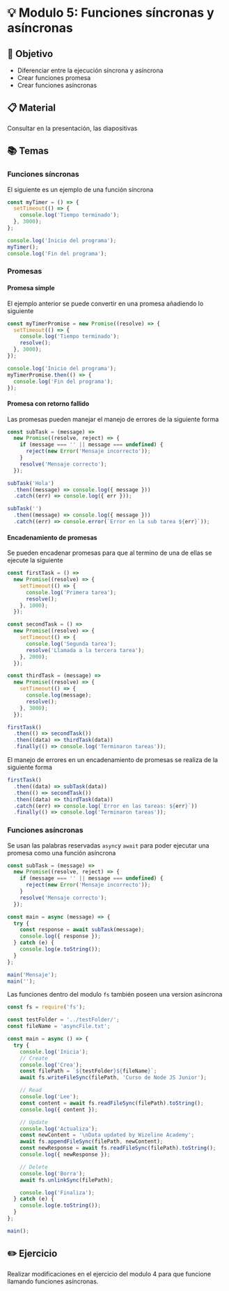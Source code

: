 # :bulb: Modulo 5: Funciones síncronas y asíncronas

## :book: Objetivo

- Diferenciar entre la ejecución síncrona y asíncrona
- Crear funciones promesa
- Crear funciones asíncronas

## :clipboard: Material

Consultar en la presentación, las diapositivas

## :books: Temas

### Funciones síncronas

El siguiente es un ejemplo de una función síncrona

```js
const myTimer = () => {
  setTimeout(() => {
    console.log('Tiempo terminado');
  }, 3000);
};

console.log('Inicio del programa');
myTimer();
console.log('Fin del programa');
```

### Promesas

#### Promesa simple

El ejemplo anterior se puede convertir en una promesa añadiendo lo siguiente

```js
const myTimerPromise = new Promise((resolve) => {
  setTimeout(() => {
    console.log('Tiempo terminado');
    resolve();
  }, 3000);
});

console.log('Inicio del programa');
myTimerPromise.then(() => {
  console.log('Fin del programa');
});
```

#### Promesa con retorno fallido

Las promesas pueden manejar el manejo de errores de la siguiente forma

```js
const subTask = (message) =>
  new Promise((resolve, reject) => {
    if (message === '' || message === undefined) {
      reject(new Error('Mensaje incorrecto'));
    }
    resolve('Mensaje correcto');
  });

subTask('Hola')
  .then((message) => console.log({ message }))
  .catch((err) => console.log({ err }));

subTask('')
  .then((message) => console.log({ message }))
  .catch((err) => console.error(`Error en la sub tarea ${err}`));
```

#### Encadenamiento de promesas

Se pueden encadenar promesas para que al termino de una de ellas se ejecute la siguiente

```js
const firstTask = () =>
  new Promise((resolve) => {
    setTimeout(() => {
      console.log('Primera tarea');
      resolve();
    }, 1000);
  });

const secondTask = () =>
  new Promise((resolve) => {
    setTimeout(() => {
      console.log('Segunda tarea');
      resolve('Llamada a la tercera tarea');
    }, 2000);
  });

const thirdTask = (message) =>
  new Promise((resolve) => {
    setTimeout(() => {
      console.log(message);
      resolve();
    }, 3000);
  });

firstTask()
  .then(() => secondTask())
  .then((data) => thirdTask(data))
  .finally(() => console.log('Terminaron tareas'));
```

El manejo de errores en un encadenamiento de promesas se realiza de la siguiente forma

```js
firstTask()
  .then((data) => subTask(data))
  .then(() => secondTask())
  .then((data) => thirdTask(data))
  .catch((err) => console.log(`Error en las tareas: ${err}`))
  .finally(() => console.log('Terminaron tareas'));
```

### Funciones asíncronas

Se usan las palabras reservadas `async`y `await` para poder ejecutar una promesa como una función asíncrona

```js
const subTask = (message) =>
  new Promise((resolve, reject) => {
    if (message === '' || message === undefined) {
      reject(new Error('Mensaje incorrecto'));
    }
    resolve('Mensaje correcto');
  });

const main = async (message) => {
  try {
    const response = await subTask(message);
    console.log({ response });
  } catch (e) {
    console.log(e.toString());
  }
};

main('Mensaje');
main('');
```

Las funciones dentro del modulo `fs` también poseen una version asíncrona

```js
const fs = require('fs');

const testFolder = '../testFolder/';
const fileName = 'asyncFile.txt';

const main = async () => {
  try {
    console.log('Inicia');
    // Create
    console.log('Crea');
    const filePath = `${testFolder}${fileName}`;
    await fs.writeFileSync(filePath, 'Curso de Node JS Junior');

    // Read
    console.log('Lee');
    const content = await fs.readFileSync(filePath).toString();
    console.log({ content });

    // Update
    console.log('Actualiza');
    const newContent = '\nData updated by Wizeline Academy';
    await fs.appendFileSync(filePath, newContent);
    const newResponse = await fs.readFileSync(filePath).toString();
    console.log({ newResponse });

    // Delete
    console.log('Borra');
    await fs.unlinkSync(filePath);

    console.log('Finaliza');
  } catch (e) {
    console.log(e.toString());
  }
};

main();
```

## :pencil2: Ejercicio

Realizar modificaciones en el ejercicio del modulo 4 para que funcione llamando funciones asíncronas.
